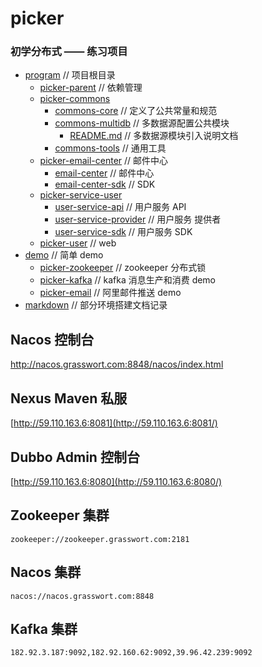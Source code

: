 # picker
### 初学分布式 —— 练习项目
* [program](https://github.com/xuliangliang1995/picker/tree/master/program) // 项目根目录
  * [picker-parent](https://github.com/xuliangliang1995/picker/tree/master/program/picker-parent)  // 依赖管理
  * [picker-commons](https://github.com/xuliangliang1995/picker/tree/master/program/picker-commons)
    * [commons-core](https://github.com/xuliangliang1995/picker/tree/master/program/picker-commons/commons-core) // 定义了公共常量和规范
    * [commons-multidb](https://github.com/xuliangliang1995/picker/tree/master/program/picker-commons/commons-multidb) // 多数据源配置公共模块
      * [README.md](https://github.com/xuliangliang1995/picker/blob/master/program/picker-commons/commons-multidb/README.md) // 多数据源模块引入说明文档
    * [commons-tools](https://github.com/xuliangliang1995/picker/tree/master/program/picker-commons/commons-tools)	// 通用工具
  * [picker-email-center](https://github.com/xuliangliang1995/picker/tree/master/program/picker-email-center) // 邮件中心
    * [email-center](https://github.com/xuliangliang1995/picker/tree/master/program/picker-email-center/email-center) // 邮件中心
    * [email-center-sdk](https://github.com/xuliangliang1995/picker/tree/master/program/picker-email-center/email-center-sdk) // SDK 
  * [picker-service-user](https://github.com/xuliangliang1995/picker/tree/master/program/picker-service-user)
    * [user-service-api](https://github.com/xuliangliang1995/picker/tree/master/program/picker-service-user/user-service-api) // 用户服务 API
    * [user-service-provider](https://github.com/xuliangliang1995/picker/tree/master/program/picker-service-user/user-service-provider) // 用户服务 提供者
    * [user-service-sdk](https://github.com/xuliangliang1995/picker/tree/master/program/picker-service-user/user-service-sdk) // 用户服务 SDK
  * [picker-user](https://github.com/xuliangliang1995/picker/tree/master/program/picker-user) // web 
* [demo](https://github.com/xuliangliang1995/picker/tree/master/demo) // 简单 demo
  * [picker-zookeeper](https://github.com/xuliangliang1995/picker/tree/master/demo/picker-zookeeper) // zookeeper 分布式锁
  * [picker-kafka](https://github.com/xuliangliang1995/picker/tree/master/demo/picker-kafka) // kafka 消息生产和消费 demo
  * [picker-email](https://github.com/xuliangliang1995/picker/tree/master/demo/picker-email) // 阿里邮件推送 demo
* [markdown](https://github.com/xuliangliang1995/picker/tree/master/markdown) // 部分环境搭建文档记录



## Nacos 控制台

http://nacos.grasswort.com:8848/nacos/index.html



## Nexus Maven 私服

[http://59.110.163.6:8081](http://59.110.163.6:8081/)



## Dubbo Admin 控制台

[http://59.110.163.6:8080](http://59.110.163.6:8080/)



## Zookeeper 集群

```properties
zookeeper://zookeeper.grasswort.com:2181
```



## Nacos 集群

```properties
nacos://nacos.grasswort.com:8848
```



## Kafka 集群

```shell
182.92.3.187:9092,182.92.160.62:9092,39.96.42.239:9092
```



